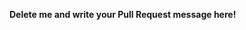 <!--
Yay, you found the Pull Request button!

Before submitting your changes for review, consider the message you write here carefully. The goal is to make it as easy as possible for a reviewer to understand, and accept, your changes. Here are some tips for a great message:

* Include context about your changes, linking to relative issues/documentation
* Write clearly and concisely
* Provide screenshots of before/after
* Review the contributing guidelines for any other specifics
-->

**Delete me and write your Pull Request message here!**

